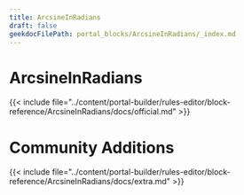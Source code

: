```yaml
---
title: ArcsineInRadians
draft: false
geekdocFilePath: portal_blocks/ArcsineInRadians/_index.md
---
```

# ArcsineInRadians
{{< include file="../content/portal-builder/rules-editor/block-reference/ArcsineInRadians/docs/official.md" >}}

# Community Additions

{{< include file="../content/portal-builder/rules-editor/block-reference/ArcsineInRadians/docs/extra.md" >}}